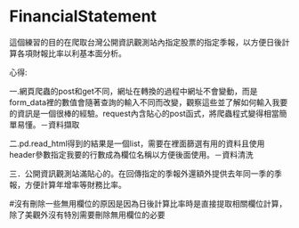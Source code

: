 # FinancialStatement
這個練習的目的在爬取台灣公開資訊觀測站內指定股票的指定季報，以方便日後計算各項財報比率以利基本面分析。

心得:

一.網頁爬蟲的post和get不同，網址在轉換的過程中網址不會變動，而是form_data裡的數值會隨著查詢的輸入不同而改變，觀察這些並了解如何輸入我要的資訊是一個很棒的經驗。request內含貼心的post函式，將爬蟲程式變得相當簡單易懂。－資料擷取

二.pd.read_html得到的結果是一個list，需要在裡面篩選有用的資料且使用header參數指定我要的行數成為欄位名稱以方便後面使用。－資料清洗

三．公開資訊觀測站滿貼心的。在回傳指定的季報外還額外提供去年同一季的季報，方便計算年增率等財務比率。

#沒有刪除一些無用欄位的原因是因為日後計算比率時是直接提取相關欄位計算，除了美觀外沒有特別需要刪除無用欄位的必要
